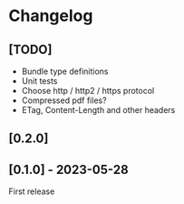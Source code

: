 # Changelog

## [TODO]

- Bundle type definitions
- Unit tests
- Choose http / http2 / https  protocol
- Compressed pdf files?
- ETag, Content-Length and other headers


## [0.2.0]


## [0.1.0] - 2023-05-28

First release
